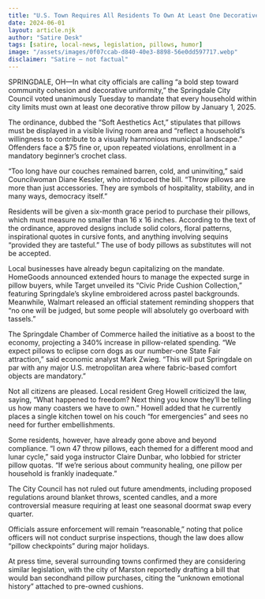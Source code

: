 ```yaml
---
title: "U.S. Town Requires All Residents To Own At Least One Decorative Throw Pillow By 2025"
date: 2024-06-01
layout: article.njk
author: "Satire Desk"
tags: [satire, local-news, legislation, pillows, humor]
image: "/assets/images/0f07ccab-d840-40e3-8898-56e0dd597717.webp"
disclaimer: "Satire — not factual"
---
```


SPRINGDALE, OH—In what city officials are calling “a bold step toward community cohesion and decorative uniformity,” the Springdale City Council voted unanimously Tuesday to mandate that every household within city limits must own at least one decorative throw pillow by January 1, 2025.  

The ordinance, dubbed the “Soft Aesthetics Act,” stipulates that pillows must be displayed in a visible living room area and “reflect a household’s willingness to contribute to a visually harmonious municipal landscape.” Offenders face a $75 fine or, upon repeated violations, enrollment in a mandatory beginner’s crochet class.  

“Too long have our couches remained barren, cold, and uninviting,” said Councilwoman Diane Kessler, who introduced the bill. “Throw pillows are more than just accessories. They are symbols of hospitality, stability, and in many ways, democracy itself.”  

Residents will be given a six-month grace period to purchase their pillows, which must measure no smaller than 16 x 16 inches. According to the text of the ordinance, approved designs include solid colors, floral patterns, inspirational quotes in cursive fonts, and anything involving sequins “provided they are tasteful.” The use of body pillows as substitutes will not be accepted.  

Local businesses have already begun capitalizing on the mandate. HomeGoods announced extended hours to manage the expected surge in pillow buyers, while Target unveiled its “Civic Pride Cushion Collection,” featuring Springdale’s skyline embroidered across pastel backgrounds. Meanwhile, Walmart released an official statement reminding shoppers that “no one will be judged, but some people will absolutely go overboard with tassels.”  

The Springdale Chamber of Commerce hailed the initiative as a boost to the economy, projecting a 340% increase in pillow-related spending. “We expect pillows to eclipse corn dogs as our number-one State Fair attraction,” said economic analyst Mark Zwieg. “This will put Springdale on par with any major U.S. metropolitan area where fabric-based comfort objects are mandatory.”  

Not all citizens are pleased. Local resident Greg Howell criticized the law, saying, “What happened to freedom? Next thing you know they’ll be telling us how many coasters we have to own.” Howell added that he currently places a single kitchen towel on his couch “for emergencies” and sees no need for further embellishments.  

Some residents, however, have already gone above and beyond compliance. “I own 47 throw pillows, each themed for a different mood and lunar cycle,” said yoga instructor Claire Dunbar, who lobbied for stricter pillow quotas. “If we’re serious about community healing, one pillow per household is frankly inadequate.”  

The City Council has not ruled out future amendments, including proposed regulations around blanket throws, scented candles, and a more controversial measure requiring at least one seasonal doormat swap every quarter.  

Officials assure enforcement will remain “reasonable,” noting that police officers will not conduct surprise inspections, though the law does allow “pillow checkpoints” during major holidays.  

At press time, several surrounding towns confirmed they are considering similar legislation, with the city of Marston reportedly drafting a bill that would ban secondhand pillow purchases, citing the “unknown emotional history” attached to pre-owned cushions.  
